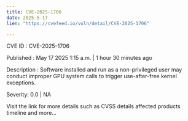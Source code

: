```yaml
---
title: CVE-2025-1706
date: 2025-5-17
lien: "https://cvefeed.io/vuln/detail/CVE-2025-1706"

---
```


CVE ID : CVE-2025-1706

Published :  May 17
2025
1:15 a.m. | 1 hour
30 minutes ago

Description : Software installed and run as a non-privileged user may conduct improper GPU system calls to trigger use-after-free kernel exceptions.

Severity: 0.0 | NA

Visit the link for more details
such as CVSS details
affected products
timeline
and more...
